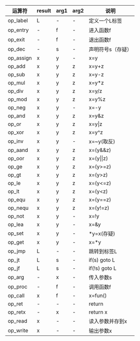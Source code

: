 | 运算符    | result | arg1 | arg2 | 说明              |
| --------- | ------ | ---- | ---- | ----------------- |
| op_label  | L      | -    | -    | 定义一个L标签     |
| op_entry  | -      | f    | -    | 进入函数f         |
| op_exit   | -      | f    | -    | 退出函数f         |
| op_dec    | -      | s    | -    | 声明符号s（存疑） |
| op_assign | x      | y    | -    | x=y               |
| op_add    | x      | y    | z    | x=y+z             |
| op_sub    | x      | y    | z    | x=y-z             |
| op_mul    | x      | y    | z    | x=y*z             |
| op_div    | x      | y    | z    | x=y/z             |
| op_mod    | x      | y    | z    | x=y%z             |
| op_neg    | x      | y    | -    | x=-y              |
| op_and    | x      | y    | z    | x=y&z             |
| op_or     | x      | y    | z    | x=y\|z            |
| op_xor    | x      | y    | z    | x=y^z             |
| op_inv    | x      | y    | -    | x=~y(取反)        |
| op_aand   | x      | y    | z    | x=(y&&z)          |
| op_oor    | x      | y    | z    | x=(y\|\|z)        |
| op_ge     | x      | y    | z    | x=(y>=z)          |
| op_gt     | x      | y    | z    | x=(y>z)           |
| op_le     | x      | y    | z    | x=(y<=z)          |
| op_lt     | x      | y    | z    | x=(y<z)           |
| op_equ    | x      | y    | z    | x=(y==z)          |
| op_nequ   | x      | y    | z    | x=(y!=z)          |
| op_not    | x      | y    | -    | x=!y              |
| op_lea    | x      | y    | -    | x=&y              |
| op_set    | x      | y    | -    | *y=x(存疑)        |
| op_get    | x      | y    | -    | x=*y              |
| op_jmp    | L      | -    | -    | 跳转到标签L       |
| op_jt     | L      | s    | -    | if(s) goto L      |
| op_jf     | L      | s    | -    | if(!s) goto L     |
| op_arg    | -      | x    | -    | 传入参数s         |
| op_proc   | -      | f    | -    | 调用函数f         |
| op_call   | x      | f    | -    | x=fun()           |
| op_ret    | -      | -    | -    | return            |
| op_retx   | -      | x    | -    | return x          |
| op_read   | x      | -    | -    | 读入参数并存到x   |
| op_write  | x      | -    | -    | 输出参数x         |

